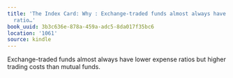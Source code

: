 ```yaml
---
title: 'The Index Card: Why : Exchange-traded funds almost always have lower expense
  ratio…'
book_uuid: 3b3c636e-878a-459a-adc5-8da017f35bc6
location: '1061'
source: kindle
---
```


Exchange-traded funds almost always have lower expense ratios but higher trading costs than mutual funds.